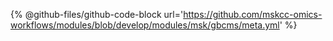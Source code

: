 {% @github-files/github-code-block url='https://github.com/mskcc-omics-workflows/modules/blob/develop/modules/msk/gbcms/meta.yml' %}
